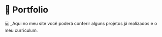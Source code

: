 # 📰 Portfolio
💻 _Aqui no meu site você poderá conferir alguns projetos já realizados e o meu curriculum.

